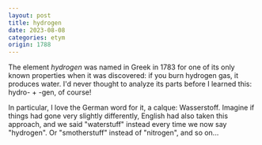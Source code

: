 ```yaml
---
layout: post
title: hydrogen
date: 2023-08-08
categories: etym
origin: 1788
---
```

The element *hydrogen* was named in Greek in 1783 for one of its only known properties when it was discovered: if you burn hydrogen gas, it produces water. I'd never thought to analyze its parts before I learned this: hydro- + -gen, of course!

In particular, I love the German word for it, a calque: Wasserstoff. Imagine if things had gone very slightly differently, English had also taken this approach, and we said "waterstuff" instead every time we now say "hydrogen". Or "smotherstuff" instead of "nitrogen", and so on...
